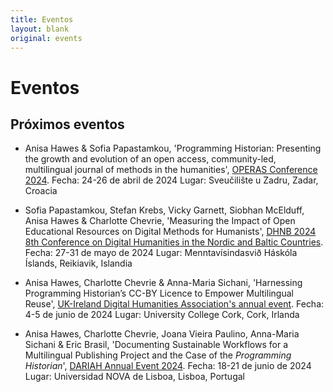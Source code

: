 ```yaml
---
title: Eventos
layout: blank
original: events
---
```


# Eventos

## Próximos eventos

* Anisa Hawes & Sofia Papastamkou, 'Programming Historian: Presenting the growth and evolution of an open access, community-led, multilingual journal of methods in the humanities', [OPERAS Conference 2024](https://operas-eu.org/news-and-events/calendar-2/operas-conference-2024/).
Fecha: 24-26 de abril de 2024
Lugar: Sveučilište u Zadru, Zadar, Croacia

* Sofia Papastamkou, Stefan Krebs, Vicky Garnett, Siobhan McElduff, Anisa Hawes & Charlotte Chevrie, 'Measuring the Impact of Open Educational Resources on Digital Methods for Humanists', [DHNB 2024 8th Conference on Digital Humanities in the Nordic and Baltic Countries](https://dhnb.eu/conferences/dhnb2024/).
Fecha: 27-31 de mayo de 2024
Lugar: Menntavísindasvið Háskóla Íslands, Reikiavik, Islandia

* Anisa Hawes, Charlotte Chevrie & Anna-Maria Sichani, 'Harnessing Programming Historian’s CC-BY Licence to Empower Multilingual Reuse', [UK-Ireland Digital Humanities Association's annual event](https://digitalhumanities-uk-ie.org/2024-annual-event/).
Fecha: 4-5 de junio de 2024
Lugar: University College Cork, Cork, Irlanda

* Anisa Hawes, Charlotte Chevrie, Joana Vieira Paulino, Anna-Maria Sichani & Eric Brasil, 'Documenting Sustainable Workflows for a Multilingual Publishing Project and the Case of the _Programming Historian_', [DARIAH Annual Event 2024](https://annualevent.dariah.eu/).
Fecha: 18-21 de junio de 2024
Lugar: Universidad NOVA de Lisboa, Lisboa, Portugal
